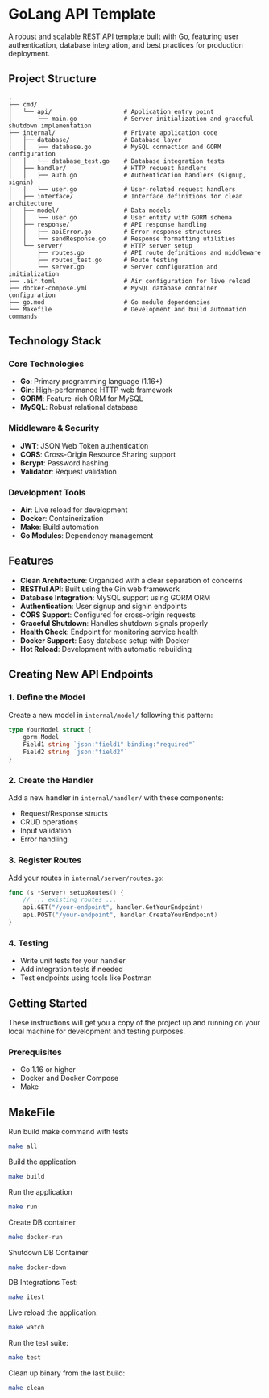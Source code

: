 # GoLang API Template

A robust and scalable REST API template built with Go, featuring user authentication, database integration, and best practices for production deployment.

## Project Structure

```
.
├── cmd/
│   └── api/                    # Application entry point
│       └── main.go             # Server initialization and graceful shutdown implementation
├── internal/                   # Private application code
│   ├── database/               # Database layer
│   │   ├── database.go         # MySQL connection and GORM configuration
│   │   └── database_test.go    # Database integration tests
│   ├── handler/                # HTTP request handlers
│   │   ├── auth.go             # Authentication handlers (signup, signin)
│   │   └── user.go             # User-related request handlers
│   ├── interface/              # Interface definitions for clean architecture
│   ├── model/                  # Data models
│   │   └── user.go             # User entity with GORM schema
│   ├── response/               # API response handling
│   │   ├── apiError.go         # Error response structures
│   │   └── sendResponse.go     # Response formatting utilities
│   └── server/                 # HTTP server setup
│       ├── routes.go           # API route definitions and middleware
│       ├── routes_test.go      # Route testing
│       └── server.go           # Server configuration and initialization
├── .air.toml                   # Air configuration for live reload
├── docker-compose.yml          # MySQL database container configuration
├── go.mod                      # Go module dependencies
└── Makefile                    # Development and build automation commands
```

## Technology Stack

### Core Technologies
- **Go**: Primary programming language (1.16+)
- **Gin**: High-performance HTTP web framework
- **GORM**: Feature-rich ORM for MySQL
- **MySQL**: Robust relational database

### Middleware & Security
- **JWT**: JSON Web Token authentication
- **CORS**: Cross-Origin Resource Sharing support
- **Bcrypt**: Password hashing
- **Validator**: Request validation

### Development Tools
- **Air**: Live reload for development
- **Docker**: Containerization
- **Make**: Build automation
- **Go Modules**: Dependency management

## Features

- **Clean Architecture**: Organized with a clear separation of concerns
- **RESTful API**: Built using the Gin web framework
- **Database Integration**: MySQL support using GORM ORM
- **Authentication**: User signup and signin endpoints
- **CORS Support**: Configured for cross-origin requests
- **Graceful Shutdown**: Handles shutdown signals properly
- **Health Check**: Endpoint for monitoring service health
- **Docker Support**: Easy database setup with Docker
- **Hot Reload**: Development with automatic rebuilding

## Creating New API Endpoints

### 1. Define the Model
Create a new model in `internal/model/` following this pattern:

```go
type YourModel struct {
    gorm.Model
    Field1 string `json:"field1" binding:"required"`
    Field2 string `json:"field2"`
}
```

### 2. Create the Handler
Add a new handler in `internal/handler/` with these components:
- Request/Response structs
- CRUD operations
- Input validation
- Error handling

### 3. Register Routes
Add your routes in `internal/server/routes.go`:

```go
func (s *Server) setupRoutes() {
    // ... existing routes ...
    api.GET("/your-endpoint", handler.GetYourEndpoint)
    api.POST("/your-endpoint", handler.CreateYourEndpoint)
}
```

### 4. Testing
- Write unit tests for your handler
- Add integration tests if needed
- Test endpoints using tools like Postman

## Getting Started

These instructions will get you a copy of the project up and running on your local machine for development and testing purposes.

### Prerequisites

- Go 1.16 or higher
- Docker and Docker Compose
- Make

## MakeFile

Run build make command with tests
```bash
make all
```

Build the application
```bash
make build
```

Run the application
```bash
make run
```
Create DB container
```bash
make docker-run
```

Shutdown DB Container
```bash
make docker-down
```

DB Integrations Test:
```bash
make itest
```

Live reload the application:
```bash
make watch
```

Run the test suite:
```bash
make test
```

Clean up binary from the last build:
```bash
make clean
```
